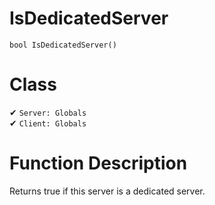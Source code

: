# IsDedicatedServer
```
bool IsDedicatedServer()
```
# Class
✔ `Server: Globals`  
✔ `Client: Globals`  

# Function Description
Returns true if this server is a dedicated server.
